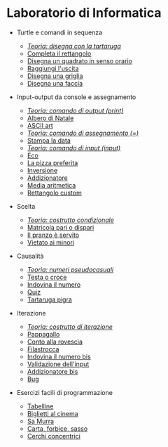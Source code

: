 # Laboratorio di Informatica

* Turtle e comandi in sequenza
  * [*Teoria: disegna con la tartaruga*](https://github.com/bitbart/labinf/tree/main/turtle-basics/turtle-demo)
  * [Completa il rettangolo](https://github.com/bitbart/labinf/tree/main/turtle-basics/completa-rettangolo)
  * [Disegna un quadrato in senso orario](https://github.com/bitbart/labinf/tree/main/turtle-basics/quadrato-in-senso-orario)
  * [Raggiungi l'uscita](https://github.com/bitbart/labinf/tree/main/turtle-basics/raggiungi-uscita)
  * [Disegna una griglia](https://github.com/bitbart/labinf/tree/main/turtle-basics/griglia-3-per-3/)
  * [Disegna una faccia](https://github.com/bitbart/labinf/tree/main/turtle-basics/disegna-una-faccia/)

* Input-output da console e assegnamento
  * [*Teoria: comando di output (print)*](https://github.com/bitbart/labinf/tree/main/input-output/output)
  * [Albero di Natale](https://github.com/bitbart/labinf/tree/main/input-output/albero-di-natale)
  * [ASCII art](https://github.com/bitbart/labinf/tree/main/input-output/ascii-art)
  * [*Teoria: comando di assegnamento (=)*](https://github.com/bitbart/labinf/tree/main/input-output/assegnamento)
  * [Stampa la data](https://github.com/bitbart/labinf/tree/main/input-output/stampa-la-data)
  * [*Teoria: comando di input (input)*](https://github.com/bitbart/labinf/tree/main/input-output/input)
  * [Eco](https://github.com/bitbart/labinf/tree/main/input-output/eco)
  * [La pizza preferita](https://github.com/bitbart/labinf/tree/main/input-output/pizza-preferita)
  * [Inversione](https://github.com/bitbart/labinf/tree/main/input-output/inversione)
  * [Addizionatore](https://github.com/bitbart/labinf/tree/main/input-output/addizionatore)
  * [Media aritmetica](https://github.com/bitbart/labinf/tree/main/input-output/media-aritmetica)
  * [Rettangolo custom](https://github.com/bitbart/labinf/tree/main/input-output/rettangolo-custom)
    
* Scelta
  * [*Teoria: costrutto condizionale*](https://github.com/bitbart/labinf/tree/main/if-then-else/if-then-else)
  * [Matricola pari o dispari](https://github.com/bitbart/labinf/tree/main/if-then-else/matricola-pari-o-dispari)
  * [Il pranzo è servito](https://github.com/bitbart/labinf/tree/main/if-then-else/il-pranzo-e-servito)
  * [Vietato ai minori](https://github.com/bitbart/labinf/tree/main/if-then-else/vietato-ai-minori)

* Causalità
  * [*Teoria: numeri pseudocasuali*](https://github.com/bitbart/labinf/tree/main/if-then-else/random)
  * [Testa o croce](https://github.com/bitbart/labinf/tree/main/if-then-else/testa-o-croce)
  * [Indovina il numero](https://github.com/bitbart/labinf/tree/main/if-then-else/indovina-il-numero)
  * [Quiz](https://github.com/bitbart/labinf/tree/main/if-then-else/quiz)
  * [Tartaruga pigra](https://github.com/bitbart/labinf/tree/main/if-then-else/tartaruga-pigra)

* Iterazione
  * [*Teoria: costrutto di iterazione*](https://github.com/bitbart/labinf/tree/main/while/while)
  * [Pappagallo](https://github.com/bitbart/labinf/tree/main/while/pappagallo)
  * [Conto alla rovescia](https://github.com/bitbart/labinf/tree/main/while/conto-alla-rovescia)
  * [Filastrocca](https://github.com/bitbart/labinf/tree/main/while/filastrocca)
  * [Indovina il numero bis](https://github.com/bitbart/labinf/tree/main/while/indovina-il-numero-bis)
  * [Validazione dell'input](https://github.com/bitbart/labinf/tree/main/while/validazione-input)
  * [Addizionatore bis](https://github.com/bitbart/labinf/tree/main/while/addizionatore-bis)
  * [Bug](https://github.com/bitbart/labinf/tree/main/while/bug)
  
* Esercizi facili di programmazione
  * [Tabelline](https://github.com/bitbart/labinf/tree/main/summary-exercises/tabelline)
  * [Biglietti al cinema](https://github.com/bitbart/labinf/tree/main/summary-exercises/cinema)
  * [Sa Murra](https://github.com/bitbart/labinf/tree/main/summary-exercises/samurra)
  * [Carta, forbice, sasso](https://github.com/bitbart/labinf/tree/main/summary-exercises/cartaforbicesasso)
  * [Cerchi concentrici](https://github.com/bitbart/labinf/tree/main/summary-exercises/cerchi-concentrici)
